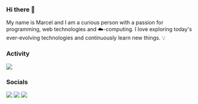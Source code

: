 ### Hi there 👋

My name is Marcel and I am a curious person with a passion for programming, web technologies and ☁️-computing. I love exploring today's ever-evolving technologies and continuously learn new things. 💡

### Activity

<!-- <img src="https://github-readme-stats.vercel.app/api?username=marcelreppi&show_icons=true"></img> -->
<img src="https://github-readme-stats.vercel.app/api/top-langs/?username=marcelreppi&langs_count=8&layout=compact"></img>

<!-- ### Technologies

#### <img src="https://icon-library.com/images/frontend-icon/frontend-icon-4.jpg" width="30" height="30"></img> Frontend

<img src="https://img.shields.io/badge/HTML5-E34F26?style=for-the-badge&logo=html5&logoColor=white"></img>
<img src="https://img.shields.io/badge/JavaScript-F7DF1E?style=for-the-badge&logo=javascript&logoColor=black"></img>
<img src="https://img.shields.io/badge/CSS-239120?&style=for-the-badge&logo=css3&logoColor=white"></img>
<img src="https://img.shields.io/badge/React-20232A?style=for-the-badge&logo=react&logoColor=61DAFB"></img>
<img src="https://img.shields.io/badge/Vue.js-35495E?style=for-the-badge&logo=vue.js&logoColor=4FC08D"></img>
<img src="https://img.shields.io/badge/Tailwind_CSS-38B2AC?style=for-the-badge&logo=tailwind-css&logoColor=white"></img>
<img src="https://img.shields.io/badge/styled--components-DB7093?style=for-the-badge&logo=styled-components&logoColor=white"></img>

#### <img src="https://www.freeiconspng.com/thumbs/server-icons/virtual-server-icon-7.png" width="30" height="30"></img> Backend

<img src="https://img.shields.io/badge/Node.js-43853D?style=for-the-badge&logo=node.js&logoColor=white"></img>
<img src="https://img.shields.io/badge/Express.js-404D59?style=for-the-badge"></img>
<img src="https://img.shields.io/badge/TypeScript-007ACC?style=for-the-badge&logo=typescript&logoColor=white"></img>
<img src="https://img.shields.io/badge/Kotlin-0095D5?&style=for-the-badge&logo=kotlin&logoColor=white"></img>
<img src="https://img.shields.io/badge/Java-ED8B00?style=for-the-badge&logo=java&logoColor=white"></img>
<img src="https://img.shields.io/badge/Spring-6DB33F?style=for-the-badge&logo=spring&logoColor=white"></img>
<img src="https://img.shields.io/badge/Python-3776AB?style=for-the-badge&logo=python&logoColor=white"></img>

#### <img src="https://icons.iconarchive.com/icons/paomedia/small-n-flat/512/database-icon.png" width="30" height="30"></img> Database

<img src="https://img.shields.io/badge/PostgreSQL-316192?style=for-the-badge&logo=postgresql&logoColor=white"></img>
<img src="https://img.shields.io/badge/MongoDB-4EA94B?style=for-the-badge&logo=mongodb&logoColor=white"></img>
<img src="https://img.shields.io/badge/rabbitmq-%23FF6600.svg?&style=for-the-badge&logo=rabbitmq&logoColor=white"></img>
<img src="https://img.shields.io/badge/redis-%23DD0031.svg?&style=for-the-badge&logo=redis&logoColor=white"></img>


#### <img src="https://camo.githubusercontent.com/00fb49207c1b9435643deef24979f90828395cd6c7657ef89a645aab716829f6/68747470733a2f2f63646e2e776f6c66736f6674776172652e636f6d2f6173736574732f696d616765732f6769746875622f6f7267616e69736174696f6e732f63696364746f6f6c626f782f626c61636b2d616e642d77686974652d636972636c652d3235362e706e67" width="30" height="30"></img> DevOps

<img src="https://img.shields.io/badge/Netlify-00C7B7?style=for-the-badge&logo=netlify&logoColor=white"></img>
<img src="https://img.shields.io/badge/Heroku-430098?style=for-the-badge&logo=heroku&logoColor=white"></img>
<img src="https://img.shields.io/badge/Amazon_AWS-FF9900?style=for-the-badge&logo=amazonaws&logoColor=white"></img>
<img src="https://img.shields.io/badge/GitHub_Actions-2088FF?style=for-the-badge&logo=github-actions&logoColor=white"></img>
<img src="https://img.shields.io/badge/Vercel-000000?style=for-the-badge&logo=vercel&logoColor=white"></img>
<img src="https://img.shields.io/badge/Jenkins-D24939?style=for-the-badge&logo=Jenkins&logoColor=white"></img>

#### <img src="https://icon-library.com/images/lightning-icon-transparent/lightning-icon-transparent-26.jpg" width="30" height="30"></div> Others

<img src="https://img.shields.io/badge/Visual_Studio_Code-0078D4?style=for-the-badge&logo=visual%20studio%20code&logoColor=white"></img>
<img src="https://img.shields.io/badge/IntelliJ_IDEA-000000.svg?style=for-the-badge&logo=intellij-idea&logoColor=white"></img>
<img src="https://img.shields.io/badge/Jest-323330?style=for-the-badge&logo=Jest&logoColor=white"></img>
<img src="https://img.shields.io/badge/eslint-3A33D1?style=for-the-badge&logo=eslint&logoColor=white"></img>
<img src="https://img.shields.io/badge/prettier-1A2C34?style=for-the-badge&logo=prettier&logoColor=F7BA3E"></img>
<img src="https://img.shields.io/badge/Notion-000000?style=for-the-badge&logo=notion&logoColor=white"></img>
<img src="https://img.shields.io/badge/Jira-0052CC?style=for-the-badge&logo=Jira&logoColor=white"></img>
<img src="https://img.shields.io/badge/GIT-E44C30?style=for-the-badge&logo=git&logoColor=white"></img>
<img src="https://img.shields.io/badge/Markdown-000000?style=for-the-badge&logo=markdown&logoColor=white"></img>
<img src="https://img.shields.io/badge/Figma-F24E1E?style=for-the-badge&logo=figma&logoColor=white"></img>
 -->

### Socials

<a target="_blank" rel="noopener noreferrer" href="https://reppenhagen.space"><img src="https://img.shields.io/badge/website-000000?style=for-the-badge&logo=About.me&logoColor=white"></img></a>
<a target="_blank" rel="noopener noreferrer" href="https://twitter.com/marcelreppi"><img src="https://img.shields.io/badge/Twitter-1DA1F2?style=for-the-badge&logo=twitter&logoColor=white"></img></a>
<a target="_blank" rel="noopener noreferrer" href="https://linkedin.com/in/marcelreppi"><img src="https://img.shields.io/badge/LinkedIn-0077B5?style=for-the-badge&logo=linkedin&logoColor=white"></img></a>
